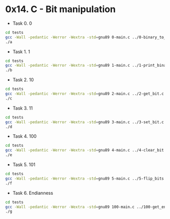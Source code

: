 # 0x14. C - Bit manipulation

- Task 0. 0

```bash
cd tests
gcc -Wall -pedantic -Werror -Wextra -std=gnu89 0-main.c ../0-binary_to_uint.c -o a
./a
```

- Task 1. 1

```bash
cd tests
gcc -Wall -pedantic -Werror -Wextra -std=gnu89 1-main.c ../1-print_binary.c ../_putchar.c -o b
./b
```

- Task 2. 10

```bash
cd tests
gcc -Wall -pedantic -Werror -Wextra -std=gnu89 2-main.c ../2-get_bit.c -o c
./c
```

- Task 3. 11

```bash
cd tests
gcc -Wall -pedantic -Werror -Wextra -std=gnu89 3-main.c ../3-set_bit.c -o d
./d
```

- Task 4. 100

```bash
cd tests
gcc -Wall -pedantic -Werror -Wextra -std=gnu89 4-main.c ../4-clear_bit.c -o e
./e
```

- Task 5. 101

```bash
cd tests
gcc -Wall -pedantic -Werror -Wextra -std=gnu89 5-main.c ../5-flip_bits.c -o f
./f
```

- Task 6. Endianness

```bash
cd tests
gcc -Wall -pedantic -Werror -Wextra -std=gnu89 100-main.c ../100-get_endianness.c -o g
./g
```

